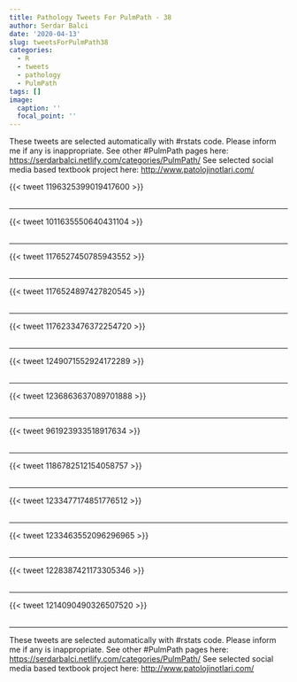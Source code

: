 ```yaml
---
title: Pathology Tweets For PulmPath - 38
author: Serdar Balci
date: '2020-04-13'
slug: tweetsForPulmPath38
categories:
  - R
  - tweets
  - pathology
  - PulmPath
tags: []
image:
  caption: ''
  focal_point: ''
---
```



These tweets are selected automatically with #rstats code. Please inform me if any is inappropriate.
See other #PulmPath pages here: https://serdarbalci.netlify.com/categories/PulmPath/ 
See selected social media based textbook project here: http://www.patolojinotlari.com/

{{< tweet 1196325399019417600 >}}
<br>
<br>
<hr>
{{< tweet 1011635550640431104 >}}
<br>
<br>
<hr>
{{< tweet 1176527450785943552 >}}
<br>
<br>
<hr>
{{< tweet 1176524897427820545 >}}
<br>
<br>
<hr>
{{< tweet 1176233476372254720 >}}
<br>
<br>
<hr>
{{< tweet 1249071552924172289 >}}
<br>
<br>
<hr>
{{< tweet 1236863637089701888 >}}
<br>
<br>
<hr>
{{< tweet 961923933518917634 >}}
<br>
<br>
<hr>
{{< tweet 1186782512154058757 >}}
<br>
<br>
<hr>
{{< tweet 1233477174851776512 >}}
<br>
<br>
<hr>
{{< tweet 1233463552096296965 >}}
<br>
<br>
<hr>
{{< tweet 1228387421173305346 >}}
<br>
<br>
<hr>
{{< tweet 1214090490326507520 >}}
<br>
<br>
<hr>


These tweets are selected automatically with #rstats code. Please inform me if any is inappropriate.
See other #PulmPath pages here: https://serdarbalci.netlify.com/categories/PulmPath/ 
See selected social media based textbook project here: http://www.patolojinotlari.com/
